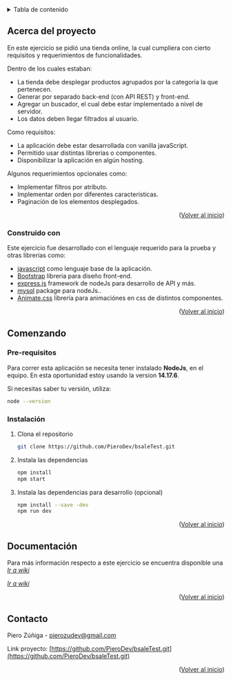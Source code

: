 <div id="top"></div>
<!--

<br />
<div align="center">

  <h3 align="center">Bsale Test</h3>

  <p align="center">
    Prueba técnica para bsale
    <br />
    <a href="https://github.com/PieroDev/bsaleTest/tree/main/src"><strong>Explora los documentos</strong></a>
    <br />
    <br />
    <a href="https://bsale-test-pz.herokuapp.com/">Mirar página web</a>
  </p>
</div>



<!-- TABLE OF CONTENTS -->
<details>
  <summary>Tabla de contenido</summary>
  <ol>
    <li>
      <a href="#about-the-project">Acerca del proyecto</a>
      <ul>
        <li><a href="#built-with">Construido con</a></li>
      </ul>
    </li>
    <li>
      <a href="#getting-started">Comenzando</a>
      <ul>
        <li><a href="#prerequisites">Pre-requisitos</a></li>
        <li><a href="#installation">Instalación</a></li>
      </ul>
    </li>
    <li><a href="#usage">Documentación</a></li>
    <li><a href="#contact">Contacto</a></li>
  </ol>
</details>



<!-- ABOUT THE PROJECT -->
## Acerca del proyecto

En este ejercicio se pidió una tienda online, la cual cumpliera con cierto requisitos y requerimientos de funcionalidades. 

Dentro de los cuales estaban:

* La tienda debe desplegar productos agrupados por la categoria la que pertenecen.
* Generar por separado back-end (con API REST) y front-end.
* Agregar un buscador, el cual debe estar implementado a nivel de servidor.
* Los datos deben llegar filtrados al usuario.

Como requisitos:

* La aplicación debe estar desarrollada con vanilla javaScript.
* Permitido usar distintas librerias o componentes.
* Disponibilizar la aplicación en algún hosting.

Algunos requerimientos opcionales como:

* Implementar filtros por atributo.
* Implementar orden por diferentes características.
* Paginación de los elementos desplegados.


<p align="right">(<a href="#top">Volver al inicio</a>)</p>


### Construido con

Este ejercicio fue desarrollado con el lenguaje requerido para la prueba y otras librerias como: 

* [javascript](https://www.javascript.com/) como lenguaje base de la aplicación.
* [Bootstrap](https://getbootstrap.com/) libreria para diseño front-end.
* [express.js](https://expressjs.com/) framework de nodeJs para desarrollo de API y más.
* [mysql](https://www.npmjs.com/package/mysql) package para nodeJs..
* [Animate.css](https://animate.style/) librería para animaciónes en css de distintos componentes.


<p align="right">(<a href="#top">Volver al inicio</a>)</p>



<!-- GETTING STARTED -->
## Comenzando


### Pre-requisitos

Para correr esta aplicación se necesita tener instalado **NodeJs**, en el equipo. En esta oportunidad estoy usando la version
**14.17.6**.

Si necesitas saber tu versión, utiliza: 

  ```sh
  node --version
  ```

### Instalación

1. Clona el repositorio
   ```sh
   git clone https://github.com/PieroDev/bsaleTest.git
   ```
3. Instala las dependencias
   ```sh
   npm install
   npm start
   ```
4. Instala las dependencias para desarrollo (opcional)
   ```sh
   npm install --save -dev
   npm run dev
   ```

<p align="right">(<a href="#top">Volver al inicio</a>)</p>



<!-- USAGE EXAMPLES -->
## Documentación

Para más información respecto a este ejercicio se encuentra disponible una _[Ir a wiki](https://github.com/PieroDev/bsaleTest/wiki/_new)_

_[Ir a wiki](https://github.com/PieroDev/bsaleTest/wiki/_new)_

<p align="right">(<a href="#top">Volver al inicio</a>)</p>


<!-- CONTACT -->
## Contacto

Piero Zúñiga - pierozudev@gmail.com

Link proyecto: [https://github.com/PieroDev/bsaleTest.git](https://github.com/PieroDev/bsaleTest.git)

<p align="right">(<a href="#top">Volver al inicio</a>)</p>






<!-- MARKDOWN LINKS & IMAGES -->
<!-- https://www.markdownguide.org/basic-syntax/#reference-style-links -->
[contributors-shield]: https://img.shields.io/github/contributors/othneildrew/Best-README-Template.svg?style=for-the-badge
[contributors-url]: https://github.com/othneildrew/Best-README-Template/graphs/contributors
[forks-shield]: https://img.shields.io/github/forks/othneildrew/Best-README-Template.svg?style=for-the-badge
[forks-url]: https://github.com/othneildrew/Best-README-Template/network/members
[stars-shield]: https://img.shields.io/github/stars/othneildrew/Best-README-Template.svg?style=for-the-badge
[stars-url]: https://github.com/othneildrew/Best-README-Template/stargazers
[issues-shield]: https://img.shields.io/github/issues/othneildrew/Best-README-Template.svg?style=for-the-badge
[issues-url]: https://github.com/othneildrew/Best-README-Template/issues
[license-shield]: https://img.shields.io/github/license/othneildrew/Best-README-Template.svg?style=for-the-badge
[license-url]: https://github.com/othneildrew/Best-README-Template/blob/master/LICENSE.txt
[linkedin-shield]: https://img.shields.io/badge/-LinkedIn-black.svg?style=for-the-badge&logo=linkedin&colorB=555
[linkedin-url]: https://linkedin.com/in/othneildrew
[product-screenshot]: images/screenshot.png
